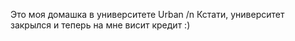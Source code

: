 Это моя домашка в университете Urban /n
Кстати, университет закрылся и теперь на мне висит кредит :)
